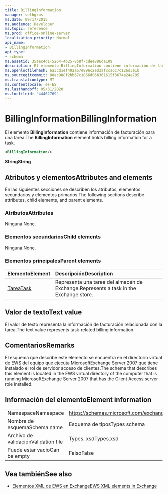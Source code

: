 ```yaml
---
title: BillingInformation
manager: sethgros
ms.date: 09/17/2015
ms.audience: Developer
ms.topic: reference
ms.prod: office-online-server
localization_priority: Normal
api_name:
- BillingInformation
api_type:
- schema
ms.assetid: 35aec4d1-5264-4b25-8b8f-cdee886da109
description: El elemento BillingInformation contiene información de facturación para una tarea.
ms.openlocfilehash: 6a3cd1ef402a67e896c2ed3afcca6c7c126d3e1b
ms.sourcegitcommit: 88ec988f2bb67c1866d06b361615f3674a24e795
ms.translationtype: MT
ms.contentlocale: es-ES
ms.lasthandoff: 05/31/2020
ms.locfileid: "44462769"
---
```

# <a name="billinginformation"></a><span data-ttu-id="59cf4-103">BillingInformation</span><span class="sxs-lookup"><span data-stu-id="59cf4-103">BillingInformation</span></span>

<span data-ttu-id="59cf4-104">El elemento **BillingInformation** contiene información de facturación para una tarea.</span><span class="sxs-lookup"><span data-stu-id="59cf4-104">The **BillingInformation** element holds billing information for a task.</span></span> 
  
```xml
<BillingInformation/>
```

 <span data-ttu-id="59cf4-105">**String**</span><span class="sxs-lookup"><span data-stu-id="59cf4-105">**String**</span></span>
## <a name="attributes-and-elements"></a><span data-ttu-id="59cf4-106">Atributos y elementos</span><span class="sxs-lookup"><span data-stu-id="59cf4-106">Attributes and elements</span></span>

<span data-ttu-id="59cf4-107">En las siguientes secciones se describen los atributos, elementos secundarios y elementos primarios.</span><span class="sxs-lookup"><span data-stu-id="59cf4-107">The following sections describe attributes, child elements, and parent elements.</span></span>
  
### <a name="attributes"></a><span data-ttu-id="59cf4-108">Atributos</span><span class="sxs-lookup"><span data-stu-id="59cf4-108">Attributes</span></span>

<span data-ttu-id="59cf4-109">Ninguna.</span><span class="sxs-lookup"><span data-stu-id="59cf4-109">None.</span></span>
  
### <a name="child-elements"></a><span data-ttu-id="59cf4-110">Elementos secundarios</span><span class="sxs-lookup"><span data-stu-id="59cf4-110">Child elements</span></span>

<span data-ttu-id="59cf4-111">Ninguna.</span><span class="sxs-lookup"><span data-stu-id="59cf4-111">None.</span></span>
  
### <a name="parent-elements"></a><span data-ttu-id="59cf4-112">Elementos principales</span><span class="sxs-lookup"><span data-stu-id="59cf4-112">Parent elements</span></span>

|<span data-ttu-id="59cf4-113">**Elemento**</span><span class="sxs-lookup"><span data-stu-id="59cf4-113">**Element**</span></span>|<span data-ttu-id="59cf4-114">**Descripción**</span><span class="sxs-lookup"><span data-stu-id="59cf4-114">**Description**</span></span>|
|:-----|:-----|
|[<span data-ttu-id="59cf4-115">Tarea</span><span class="sxs-lookup"><span data-stu-id="59cf4-115">Task</span></span>](task.md) <br/> |<span data-ttu-id="59cf4-116">Representa una tarea del almacén de Exchange.</span><span class="sxs-lookup"><span data-stu-id="59cf4-116">Represents a task in the Exchange store.</span></span>  <br/> |
   
## <a name="text-value"></a><span data-ttu-id="59cf4-117">Valor de texto</span><span class="sxs-lookup"><span data-stu-id="59cf4-117">Text value</span></span>

<span data-ttu-id="59cf4-118">El valor de texto representa la información de facturación relacionada con la tarea.</span><span class="sxs-lookup"><span data-stu-id="59cf4-118">The text value represents task-related billing information.</span></span>
  
## <a name="remarks"></a><span data-ttu-id="59cf4-119">Comentarios</span><span class="sxs-lookup"><span data-stu-id="59cf4-119">Remarks</span></span>

<span data-ttu-id="59cf4-120">El esquema que describe este elemento se encuentra en el directorio virtual de EWS del equipo que ejecuta MicrosoftExchange Server 2007 que tiene instalado el rol de servidor acceso de clientes.</span><span class="sxs-lookup"><span data-stu-id="59cf4-120">The schema that describes this element is located in the EWS virtual directory of the computer that is running MicrosoftExchange Server 2007 that has the Client Access server role installed.</span></span>
  
## <a name="element-information"></a><span data-ttu-id="59cf4-121">Información del elemento</span><span class="sxs-lookup"><span data-stu-id="59cf4-121">Element information</span></span>

|||
|:-----|:-----|
|<span data-ttu-id="59cf4-122">Namespace</span><span class="sxs-lookup"><span data-stu-id="59cf4-122">Namespace</span></span>  <br/> |https://schemas.microsoft.com/exchange/services/2006/types  <br/> |
|<span data-ttu-id="59cf4-123">Nombre de esquema</span><span class="sxs-lookup"><span data-stu-id="59cf4-123">Schema name</span></span>  <br/> |<span data-ttu-id="59cf4-124">Esquema de tipos</span><span class="sxs-lookup"><span data-stu-id="59cf4-124">Types schema</span></span>  <br/> |
|<span data-ttu-id="59cf4-125">Archivo de validación</span><span class="sxs-lookup"><span data-stu-id="59cf4-125">Validation file</span></span>  <br/> |<span data-ttu-id="59cf4-126">Types. xsd</span><span class="sxs-lookup"><span data-stu-id="59cf4-126">Types.xsd</span></span>  <br/> |
|<span data-ttu-id="59cf4-127">Puede estar vacío</span><span class="sxs-lookup"><span data-stu-id="59cf4-127">Can be empty</span></span>  <br/> |<span data-ttu-id="59cf4-128">Falso</span><span class="sxs-lookup"><span data-stu-id="59cf4-128">False</span></span>  <br/> |
   
## <a name="see-also"></a><span data-ttu-id="59cf4-129">Vea también</span><span class="sxs-lookup"><span data-stu-id="59cf4-129">See also</span></span>



- [<span data-ttu-id="59cf4-130">Elementos XML de EWS en Exchange</span><span class="sxs-lookup"><span data-stu-id="59cf4-130">EWS XML elements in Exchange</span></span>](ews-xml-elements-in-exchange.md)

